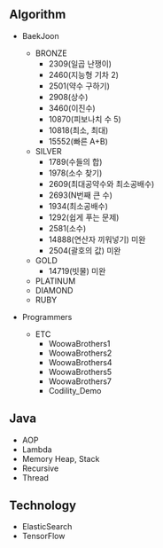 ## Algorithm
  - BaekJoon
    - BRONZE
      - 2309(일곱 난쟁이)
      - 2460(지능형 기차 2)
      - 2501(약수 구하기)
      - 2908(상수)
      - 3460(이진수)
      - 10870(피보나치 수 5)
      - 10818(최소, 최대)
      - 15552(빠른 A+B)
    - SILVER
      - 1789(수들의 합)
      - 1978(소수 찾기)
      - 2609(최대공약수와 최소공배수)
      - 2693(N번째 큰 수)
      - 1934(최소공배수)
      - 1292(쉽게 푸는 문제)
      - 2581(소수)
      - 14888(연산자 끼워넣기) 미완
      - 2504(괄호의 값) 미완
    - GOLD
      - 14719(빗물) 미완
    - PLATINUM
    - DIAMOND
    - RUBY
    
  - Programmers
    - ETC
      - WoowaBrothers1
      - WoowaBrothers2
      - WoowaBrothers4
      - WoowaBrothers5
      - WoowaBrothers7
      - Codility_Demo

## Java
  * AOP
  * Lambda
  * Memory Heap, Stack
  * Recursive    
  * Thread
  
## Technology
  * ElasticSearch
  * TensorFlow
